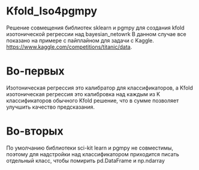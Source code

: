 # Kfold_Iso4pgmpy
Решение совмещения библиотек sklearn и pgmpy для создания kfold изотонической регрессии над bayesian_netowrk
В данном случае все показано на примере с пайплайном для задачи с Kaggle. https://www.kaggle.com/competitions/titanic/data.
# Во-первых
Изотоническая регрессия это калибратор для классификаторов, а Kfold изотоническая регрессия это калибровка над каждым из K классификаторов обычного Kfold решение, что в сумме позволяет улучшить качество предсказания.
# Во-вторых
По умолчанию библиотеки sci-kit learn и pgmpy не совместимы, поэтому для надстройки над классификатором приходится писать отдельный класс, чтобы помирить pd.DataFrame и np.ndarray
